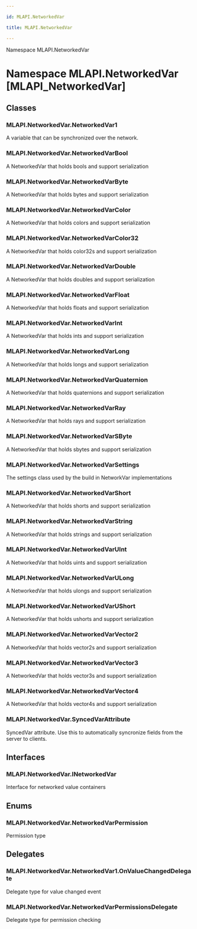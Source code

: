 ```yaml
---

id: MLAPI.NetworkedVar

title: MLAPI.NetworkedVar

---
```


Namespace MLAPI.NetworkedVar

# Namespace MLAPI.NetworkedVar [MLAPI_NetworkedVar]

<div class="markdown level0 summary" markdown="1">

</div>

<div class="markdown level0 conceptual" markdown="1">

</div>

<div class="markdown level0 remarks" markdown="1">

</div>

## Classes

### MLAPI.NetworkedVar.NetworkedVar1

<div class="section" markdown="1">

A variable that can be synchronized over the network.

</div>

### MLAPI.NetworkedVar.NetworkedVarBool

<div class="section" markdown="1">

A NetworkedVar that holds bools and support serialization

</div>

### MLAPI.NetworkedVar.NetworkedVarByte

<div class="section" markdown="1">

A NetworkedVar that holds bytes and support serialization

</div>

### MLAPI.NetworkedVar.NetworkedVarColor

<div class="section" markdown="1">

A NetworkedVar that holds colors and support serialization

</div>

### MLAPI.NetworkedVar.NetworkedVarColor32

<div class="section" markdown="1">

A NetworkedVar that holds color32s and support serialization

</div>

### MLAPI.NetworkedVar.NetworkedVarDouble

<div class="section" markdown="1">

A NetworkedVar that holds doubles and support serialization

</div>

### MLAPI.NetworkedVar.NetworkedVarFloat

<div class="section" markdown="1">

A NetworkedVar that holds floats and support serialization

</div>

### MLAPI.NetworkedVar.NetworkedVarInt

<div class="section" markdown="1">

A NetworkedVar that holds ints and support serialization

</div>

### MLAPI.NetworkedVar.NetworkedVarLong

<div class="section" markdown="1">

A NetworkedVar that holds longs and support serialization

</div>

### MLAPI.NetworkedVar.NetworkedVarQuaternion

<div class="section" markdown="1">

A NetworkedVar that holds quaternions and support serialization

</div>

### MLAPI.NetworkedVar.NetworkedVarRay

<div class="section" markdown="1">

A NetworkedVar that holds rays and support serialization

</div>

### MLAPI.NetworkedVar.NetworkedVarSByte

<div class="section" markdown="1">

A NetworkedVar that holds sbytes and support serialization

</div>

### MLAPI.NetworkedVar.NetworkedVarSettings

<div class="section" markdown="1">

The settings class used by the build in NetworkVar implementations

</div>

### MLAPI.NetworkedVar.NetworkedVarShort

<div class="section" markdown="1">

A NetworkedVar that holds shorts and support serialization

</div>

### MLAPI.NetworkedVar.NetworkedVarString

<div class="section" markdown="1">

A NetworkedVar that holds strings and support serialization

</div>

### MLAPI.NetworkedVar.NetworkedVarUInt

<div class="section" markdown="1">

A NetworkedVar that holds uints and support serialization

</div>

### MLAPI.NetworkedVar.NetworkedVarULong

<div class="section" markdown="1">

A NetworkedVar that holds ulongs and support serialization

</div>

### MLAPI.NetworkedVar.NetworkedVarUShort

<div class="section" markdown="1">

A NetworkedVar that holds ushorts and support serialization

</div>

### MLAPI.NetworkedVar.NetworkedVarVector2

<div class="section" markdown="1">

A NetworkedVar that holds vector2s and support serialization

</div>

### MLAPI.NetworkedVar.NetworkedVarVector3

<div class="section" markdown="1">

A NetworkedVar that holds vector3s and support serialization

</div>

### MLAPI.NetworkedVar.NetworkedVarVector4

<div class="section" markdown="1">

A NetworkedVar that holds vector4s and support serialization

</div>

### MLAPI.NetworkedVar.SyncedVarAttribute

<div class="section" markdown="1">

SyncedVar attribute. Use this to automatically syncronize fields from
the server to clients.

</div>

## Interfaces

### MLAPI.NetworkedVar.INetworkedVar

<div class="section" markdown="1">

Interface for networked value containers

</div>

## Enums

### MLAPI.NetworkedVar.NetworkedVarPermission

<div class="section" markdown="1">

Permission type

</div>

## Delegates

### MLAPI.NetworkedVar.NetworkedVar1.OnValueChangedDelegate

<div class="section" markdown="1">

Delegate type for value changed event

</div>

### MLAPI.NetworkedVar.NetworkedVarPermissionsDelegate

<div class="section" markdown="1">

Delegate type for permission checking

</div>
